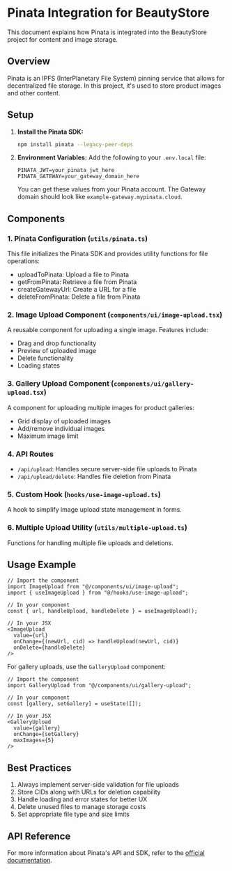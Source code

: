# Pinata Integration for BeautyStore

This document explains how Pinata is integrated into the BeautyStore project for content and image storage.

## Overview

Pinata is an IPFS (InterPlanetary File System) pinning service that allows for decentralized file storage. In this project, it's used to store product images and other content.

## Setup

1. **Install the Pinata SDK:**
   ```bash
   npm install pinata --legacy-peer-deps
   ```

2. **Environment Variables:**
   Add the following to your `.env.local` file:
   ```
   PINATA_JWT=your_pinata_jwt_here
   PINATA_GATEWAY=your_gateway_domain_here
   ```
   
   You can get these values from your Pinata account. The Gateway domain should look like `example-gateway.mypinata.cloud`.

## Components

### 1. Pinata Configuration (`utils/pinata.ts`)

This file initializes the Pinata SDK and provides utility functions for file operations:
- uploadToPinata: Upload a file to Pinata
- getFromPinata: Retrieve a file from Pinata
- createGatewayUrl: Create a URL for a file
- deleteFromPinata: Delete a file from Pinata

### 2. Image Upload Component (`components/ui/image-upload.tsx`)

A reusable component for uploading a single image. Features include:
- Drag and drop functionality
- Preview of uploaded image
- Delete functionality
- Loading states

### 3. Gallery Upload Component (`components/ui/gallery-upload.tsx`)

A component for uploading multiple images for product galleries:
- Grid display of uploaded images
- Add/remove individual images
- Maximum image limit

### 4. API Routes

- `/api/upload`: Handles secure server-side file uploads to Pinata
- `/api/upload/delete`: Handles file deletion from Pinata

### 5. Custom Hook (`hooks/use-image-upload.ts`)

A hook to simplify image upload state management in forms.

### 6. Multiple Upload Utility (`utils/multiple-upload.ts`)

Functions for handling multiple file uploads and deletions.

## Usage Example

```tsx
// Import the component
import ImageUpload from "@/components/ui/image-upload";
import { useImageUpload } from "@/hooks/use-image-upload";

// In your component
const { url, handleUpload, handleDelete } = useImageUpload();

// In your JSX
<ImageUpload
  value={url}
  onChange={(newUrl, cid) => handleUpload(newUrl, cid)}
  onDelete={handleDelete}
/>
```

For gallery uploads, use the `GalleryUpload` component:

```tsx
// Import the component
import GalleryUpload from "@/components/ui/gallery-upload";

// In your component
const [gallery, setGallery] = useState([]);

// In your JSX
<GalleryUpload
  value={gallery}
  onChange={setGallery}
  maxImages={5}
/>
```

## Best Practices

1. Always implement server-side validation for file uploads
2. Store CIDs along with URLs for deletion capability
3. Handle loading and error states for better UX
4. Delete unused files to manage storage costs
5. Set appropriate file type and size limits

## API Reference

For more information about Pinata's API and SDK, refer to the [official documentation](https://docs.pinata.cloud/sdk/getting-started). 